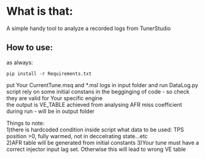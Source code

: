 # What is that:
A simple handy tool to analyze a recorded logs from TunerStudio

## How to use:

as always: 
```
pip install -r Requirements.txt
```
put Your CurrentTune.msq and *.msl logs in input folder and run DataLog.py   
script rely on some initial constans in the begginging of code  -  so check they are valid for Your specific engine  
the output is VE_TABLE achieved from analysing AFR miss coefficient during run - will be in output folder  

Things to note:  
1)there is hardcoded condition inside script what data to be used:  TPS position >0,  fully warmed,  not in deccelrating state...etc  
2)AFR table will be generated from initial constants
3)Your tune must have a correct injector input lag set. Otherwise this will lead to wrong VE table
